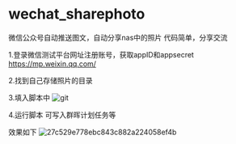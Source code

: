 # wechat_sharephoto
微信公众号自动推送图文，自动分享nas中的照片
代码简单，分享交流

1.登录微信测试平台网址注册账号，获取appID和appsecret
https://mp.weixin.qq.com/

2.找到自己存储照片的目录

3.填入脚本中
![git](https://github.com/790395245/wechat_sharephoto/assets/36927072/fc9e4d21-e217-43af-96b8-08662a419572)

4.运行脚本
可写入群晖计划任务等

效果如下
![27c529e778ebc843c882a224058ef4b](https://github.com/790395245/wechat_sharephoto/assets/36927072/62d7bd5f-5898-4482-9bdb-60bc26013a2b)

